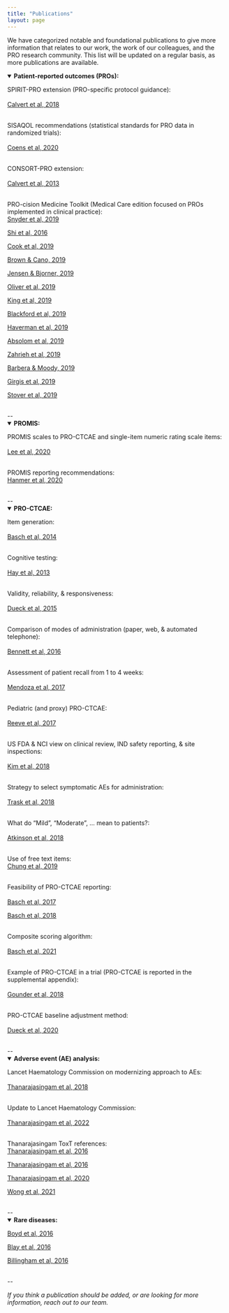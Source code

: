 ```yaml
---
title: "Publications"
layout: page
---
```


We have categorized notable and foundational publications to give more information that relates to our work, the work of our colleagues, and the PRO research community. This list will be updated on a regular basis, as more publications are available.

<details open>
  <summary><b>Patient-reported outcomes (PROs):</b></summary>

  SPIRIT-PRO extension (PRO-specific protocol guidance):<br>  
  [Calvert et al, 2018](https://pubmed.ncbi.nlm.nih.gov/29411037/)<br><br>
  
  SISAQOL recommendations (statistical standards for PRO data in randomized trials):<br>  
  [Coens et al, 2020](https://pubmed.ncbi.nlm.nih.gov/32007209/)<br><br>
  
  CONSORT-PRO extension:<br>  
  [Calvert et al, 2013](https://pubmed.ncbi.nlm.nih.gov/23443445/)<br><br>
  
  PRO-cision Medicine Toolkit (Medical Care edition focused on PROs implemented in clinical practice):<br>
  [Snyder et al, 2019](https://pubmed.ncbi.nlm.nih.gov/30985589/)<br>
    
  [Shi et al, 2016](https://pubmed.ncbi.nlm.nih.gov/30985590/)<br>
    
  [Cook et al, 2019](https://pubmed.ncbi.nlm.nih.gov/30985591/)<br>
    
  [Brown & Cano, 2019](https://pubmed.ncbi.nlm.nih.gov/30985592/)<br>
    
  [Jensen & Bjorner, 2019](https://pubmed.ncbi.nlm.nih.gov/30985593/)<br>
    
  [Oliver et al, 2019](https://pubmed.ncbi.nlm.nih.gov/30985594/)<br>
    
  [King et al, 2019](https://pubmed.ncbi.nlm.nih.gov/30985595/)<br>
    
  [Blackford et al, 2019](https://pubmed.ncbi.nlm.nih.gov/30985596/)<br>
    
  [Haverman et al, 2019](https://pubmed.ncbi.nlm.nih.gov/30985597/)<br>
    
  [Absolom et al, 2019](https://pubmed.ncbi.nlm.nih.gov/30985598/)<br>
    
  [Zahrieh et al, 2019](https://pubmed.ncbi.nlm.nih.gov/30985599/)<br>
    
  [Barbera & Moody, 2019](https://pubmed.ncbi.nlm.nih.gov/30985600/)<br>
    
  [Girgis et al, 2019](https://pubmed.ncbi.nlm.nih.gov/30985601/)<br>
    
  [Stover et al, 2019](https://pubmed.ncbi.nlm.nih.gov/30985602/)<br><br>

</details>
--
<details open>
  <summary><b>PROMIS:</b></summary>

  PROMIS scales to PRO-CTCAE and single-item numeric rating scale items:<br>  
  [Lee et al, 2020](https://pubmed.ncbi.nlm.nih.gov/33305344/)<br><br>
  
  PROMIS reporting recommendations:<br> 
  [Hanmer et al, 2020](https://pubmed.ncbi.nlm.nih.gov/32215788/)<br><br>
  
</details>
--
<details open>
  <summary><b>PRO-CTCAE:</b></summary>

  Item generation:<br>  
  [Basch et al, 2014](https://pubmed.ncbi.nlm.nih.gov/25265940/)<br><br>
  
  Cognitive testing:<br>  
  [Hay et al, 2013](https://pubmed.ncbi.nlm.nih.gov/23868457/)<br><br>
  
  Validity, reliability, & responsiveness:<br>  
  [Dueck et al, 2015](https://pubmed.ncbi.nlm.nih.gov/26270597/)<br><br>
  
  Comparison of modes of administration (paper, web, & automated telephone):<br>  
  [Bennett et al, 2016](https://pubmed.ncbi.nlm.nih.gov/26892667/)<br><br> 
  
  Assessment of patient recall from 1 to 4 weeks:<br>  
  [Mendoza et al, 2017](https://pubmed.ncbi.nlm.nih.gov/28545337/)<br><br>
  
  Pediatric (and proxy) PRO-CTCAE:<br>  
  [Reeve et al, 2017](https://pubmed.ncbi.nlm.nih.gov/28062347/)<br><br>
  
  US FDA & NCI view on clinical review, IND safety reporting, & site inspections:<br>  
  [Kim et al, 2018](https://pubmed.ncbi.nlm.nih.gov/29237718/)<br><br>
  
  Strategy to select symptomatic AEs for administration:<br>  
  [Trask et al, 2018](https://pubmed.ncbi.nlm.nih.gov/30230365/)<br><br>
  
  What do “Mild”, “Moderate”, … mean to patients?:<br>  
  [Atkinson et al, 2018](https://pubmed.ncbi.nlm.nih.gov/29129739/)<br><br>
  
  Use of free text items:<br> 
  [Chung et al, 2019](https://pubmed.ncbi.nlm.nih.gov/30840079/)<br><br>
  
  Feasibility of PRO-CTCAE reporting:<br>  
  [Basch et al, 2017](https://pubmed.ncbi.nlm.nih.gov/28463161/)<br>
   
  [Basch et al, 2018](https://pubmed.ncbi.nlm.nih.gov/30204536/)<br><br>
  
  Composite scoring algorithm:<br>  
  [Basch et al, 2021](https://pubmed.ncbi.nlm.nih.gov/33258687/)<br><br>
  
  Example of PRO-CTCAE in a trial (PRO-CTCAE is reported in the supplemental appendix):<br>  
  [Gounder et al, 2018](https://pubmed.ncbi.nlm.nih.gov/30575484/)<br><br>
  
  PRO-CTCAE baseline adjustment method:<br>  
  [Dueck et al, 2020](https://pubmed.ncbi.nlm.nih.gov/31556911/)<br><br>

</details>
--
<details open>
  <summary><b>Adverse event (AE) analysis:</b></summary>
  
  Lancet Haematology Commission on modernizing approach to AEs:<br>  
  [Thanarajasingam et al, 2018](https://pubmed.ncbi.nlm.nih.gov/29907552/)<br><br>
  
  Update to Lancet Haematology Commission:<br>  
  [Thanarajasingam et al, 2022](https://pubmed.ncbi.nlm.nih.gov/35483398/)<br><br>
  
  Thanarajasingam ToxT references:<br>
  [Thanarajasingam et al, 2016](https://pubmed.ncbi.nlm.nih.gov/27083333/)<br>
    
  [Thanarajasingam et al, 2016](https://pubmed.ncbi.nlm.nih.gov/27396640/)<br>
    
  [Thanarajasingam et al, 2020](https://pubmed.ncbi.nlm.nih.gov/32470440/)<br>
    
  [Wong et al, 2021](https://pubmed.ncbi.nlm.nih.gov/32951293/)<br><br>

</details>
--
<details open>
  <summary><b>Rare diseases:</b></summary>
  
  [Boyd et al, 2016](https://pubmed.ncbi.nlm.nih.gov/26868354/)<br>
  
  [Blay et al, 2016](https://pubmed.ncbi.nlm.nih.gov/26868355/)<br>
  
  [Billingham et al, 2016](https://pubmed.ncbi.nlm.nih.gov/26868356/)<br><br>

</details>

--

<i>If you think a publication should be added, or are looking for more information, reach out to our team.</i>
